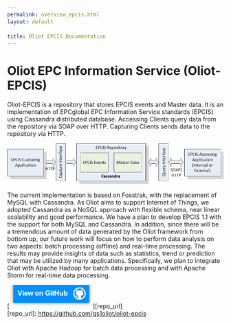 ```yaml
---
permalink: overview_epcis.html
layout: default

title: Oliot EPCIS Documentation
---
```


Oliot EPC Information Service (Oliot-EPCIS)
===========================================
Oliot-EPCIS is a repository that stores EPCIS events and Master data. It is an implementation of EPCglobal EPC Information Service standards (EPCIS) using Cassandra distributed database. Accessing Clients query data from the repository via SOAP over HTTP. Capturing Clients sends data to the repository via HTTP.  

  
![thumbnail](images/epcis-pics/EPCIS_Architecture.png)
  

The current implementation is based on Fosstrak, with the replacement of MySQL with Cassandra. As Oliot aims to support Internet of Things, we adopted Cassandra as a NoSQL approach with flexible schema, near linear scalability and good performance.
We have a plan to develop EPCIS 1.1 with the support for both MySQL and Cassandra. 
In addition, since there will be a tremendous amount of data generated by the Oliot framework from bottom up, our future work will focus on how to perform data analysis on two aspects: batch processing (offline) and real-time processing. The results may provide insights of data such as statistics, trend or prediction that may be utilized by many applications. Specifically, we plan to integrate Oliot with Apache Hadoop for batch data processing and with Apache Storm for real-time data processing.

[![thumbnail](images/viewon.png)][repo_url]  
[repo_url]: https://github.com/gs1oliot/oliot-epcis
